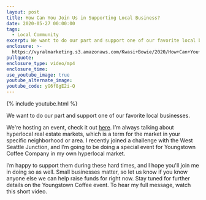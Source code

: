 ```yaml
---
layout: post
title: How Can You Join Us in Supporting Local Business?
date: 2020-05-27 00:00:00
tags:
  - Local Community
excerpt: We want to do our part and support one of our favorite local businesses.
enclosure: >-
  https://vyralmarketing.s3.amazonaws.com/Kwasi+Bowie/2020/How+Can+You+Join+Us+in+Supporting+Local+Business_.mp4
pullquote:
enclosure_type: video/mp4
enclosure_time:
use_youtube_image: true
youtube_alternate_image:
youtube_code: yG6f8gE2i-Q
---
```


{% include youtube.html %}

We want to do our part and support one of our favorite local businesses.

We're hosting an event, check it out&nbsp;[here](https://calendly.com/kwasib/youngstown-supporters?month=2020-06). I’m always talking about hyperlocal real estate markets, which is a term for the market in your specific neighborhood or area. I recently joined a challenge with the West Seattle Junction, and I’m going to be doing a special event for Youngstown Coffee Company in my own hyperlocal market.

I’m happy to support them during these hard times, and I hope you'll join me in doing so as well. Small businesses matter, so let us know if you know anyone else we can help raise funds for right now. Stay tuned for further details on the Youngstown Coffee event. To hear my full message, watch this short video.